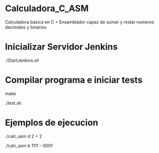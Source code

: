 # Calculadora_C_ASM

Calculadora basica en C + Ensamblador capaz de sumar y restar numeros decimales y binarios

# Inicializar Servidor Jenkins
./StartJenkins.sh

# Compilar programa e iniciar tests
make

./test.sh

# Ejemplos de ejecucion

./calc_asm d 2 + 2 

./calc_asm b 1111 - 0001
